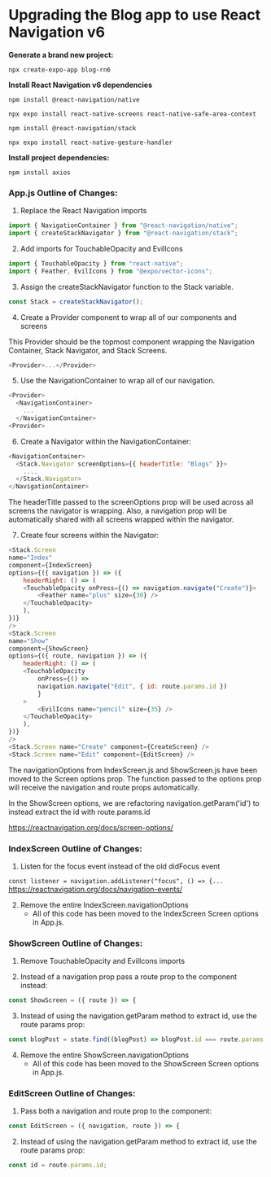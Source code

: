 # Upgrading the Blog app to use React Navigation v6

**Generate a brand new project:**

`npx create-expo-app blog-rn6`

**Install React Navigation v6 dependencies**

`npm install @react-navigation/native`

`npx expo install react-native-screens react-native-safe-area-context`

`npm install @react-navigation/stack`

`npx expo install react-native-gesture-handler`

**Install project dependencies:**

`npm install axios`

### App.js Outline of Changes:

1. Replace the React Navigation imports

```js
import { NavigationContainer } from "@react-navigation/native";
import { createStackNavigator } from "@react-navigation/stack";
```

2. Add imports for TouchableOpacity and EvilIcons

```js
import { TouchableOpacity } from "react-native";
import { Feather, EvilIcons } from "@expo/vector-icons";
```

3. Assign the createStackNavigator function to the Stack variable.

```js
const Stack = createStackNavigator();
```

4. Create a Provider component to wrap all of our components and screens

This Provider should be the topmost component wrapping the Navigation Container, Stack Navigator, and Stack Screens.

```js
<Provider>...</Provider>
```

5.  Use the NavigationContainer to wrap all of our navigation.

```js
<Provider>
  <NavigationContainer>
    ...
  </NavigationContainer>
<Provider>
```

6.  Create a Navigator within the NavigationContainer:

```js
<NavigationContainer>
  <Stack.Navigator screenOptions={{ headerTitle: "Blogs" }}>
    ....
  </Stack.Navigator>
</NavigationContainer>
```

The headerTitle passed to the screenOptions prop will be used across all screens the navigator is wrapping. Also, a navigation prop will be automatically shared with all screens wrapped within the navigator.

7.  Create four screens within the Navigator:

```js
<Stack.Screen
name="Index"
component={IndexScreen}
options={({ navigation }) => ({
    headerRight: () => (
    <TouchableOpacity onPress={() => navigation.navigate("Create")}>
        <Feather name="plus" size={30} />
    </TouchableOpacity>
    ),
})}
/>
<Stack.Screen
name="Show"
component={ShowScreen}
options={({ route, navigation }) => ({
    headerRight: () => (
    <TouchableOpacity
        onPress={() =>
        navigation.navigate("Edit", { id: route.params.id })
        }
    >
        <EvilIcons name="pencil" size={35} />
    </TouchableOpacity>
    ),
})}
/>
<Stack.Screen name="Create" component={CreateScreen} />
<Stack.Screen name="Edit" component={EditScreen} />
```

The navigationOptions from IndexScreen.js and ShowScreen.js have been moved to the Screen options prop. The function passed to the options prop will receive the navigation and route props automatically.

In the ShowScreen options, we are refactoring navigation.getParam('id') to instead extract the id with route.params.id

https://reactnavigation.org/docs/screen-options/

### IndexScreen Outline of Changes:

1. Listen for the focus event instead of the old didFocus event

`const listener = navigation.addListener("focus", () => {...`
https://reactnavigation.org/docs/navigation-events/

2. Remove the entire IndexScreen.navigationOptions
   - All of this code has been moved to the IndexScreen Screen options in App.js.

### ShowScreen Outline of Changes:

1. Remove TouchableOpacity and EvilIcons imports

2. Instead of a navigation prop pass a route prop to the component instead:

```js
const ShowScreen = ({ route }) => {
```

3. Instead of using the navigation.getParam method to extract id, use the route params prop:

```js
const blogPost = state.find((blogPost) => blogPost.id === route.params.id);
```

4. Remove the entire ShowScreen.navigationOptions
   - All of this code has been moved to the ShowScreen Screen options in App.js.

### EditScreen Outline of Changes:

1. Pass both a navigation and route prop to the component:

```js
const EditScreen = ({ navigation, route }) => {
```

2. Instead of using the navigation.getParam method to extract id, use the route params prop:

```js
const id = route.params.id;
```
